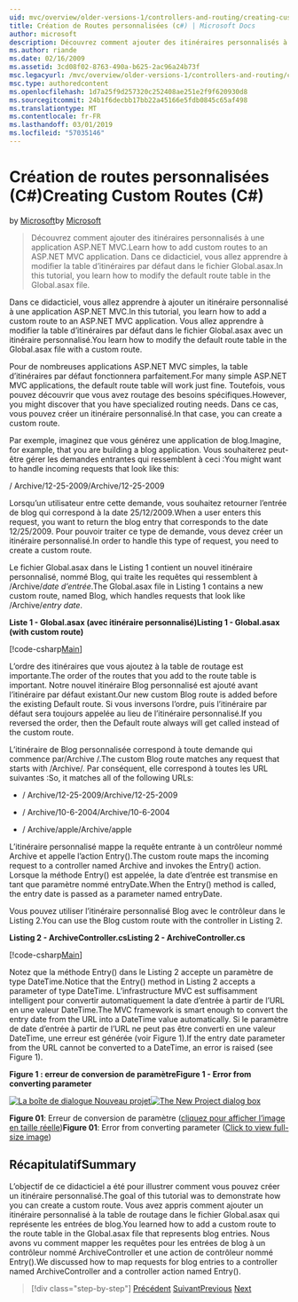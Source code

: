 ```yaml
---
uid: mvc/overview/older-versions-1/controllers-and-routing/creating-custom-routes-cs
title: Création de Routes personnalisées (c#) | Microsoft Docs
author: microsoft
description: Découvrez comment ajouter des itinéraires personnalisés à une application ASP.NET MVC. Dans ce didacticiel, vous allez apprendre à modifier la table d’itinéraires par défaut dans le fichier Global.asax.
ms.author: riande
ms.date: 02/16/2009
ms.assetid: 3cd08f02-8763-490a-b625-2ac96a24b73f
msc.legacyurl: /mvc/overview/older-versions-1/controllers-and-routing/creating-custom-routes-cs
msc.type: authoredcontent
ms.openlocfilehash: 1d7a25f9d257320c252408ae251e2f9f620930d8
ms.sourcegitcommit: 24b1f6decbb17bb22a45166e5fdb0845c65af498
ms.translationtype: MT
ms.contentlocale: fr-FR
ms.lasthandoff: 03/01/2019
ms.locfileid: "57035146"
---
```

<a name="creating-custom-routes-c"></a><span data-ttu-id="02e6c-104">Création de routes personnalisées (C#)</span><span class="sxs-lookup"><span data-stu-id="02e6c-104">Creating Custom Routes (C#)</span></span>
====================
<span data-ttu-id="02e6c-105">by [Microsoft](https://github.com/microsoft)</span><span class="sxs-lookup"><span data-stu-id="02e6c-105">by [Microsoft](https://github.com/microsoft)</span></span>

> <span data-ttu-id="02e6c-106">Découvrez comment ajouter des itinéraires personnalisés à une application ASP.NET MVC.</span><span class="sxs-lookup"><span data-stu-id="02e6c-106">Learn how to add custom routes to an ASP.NET MVC application.</span></span> <span data-ttu-id="02e6c-107">Dans ce didacticiel, vous allez apprendre à modifier la table d’itinéraires par défaut dans le fichier Global.asax.</span><span class="sxs-lookup"><span data-stu-id="02e6c-107">In this tutorial, you learn how to modify the default route table in the Global.asax file.</span></span>


<span data-ttu-id="02e6c-108">Dans ce didacticiel, vous allez apprendre à ajouter un itinéraire personnalisé à une application ASP.NET MVC.</span><span class="sxs-lookup"><span data-stu-id="02e6c-108">In this tutorial, you learn how to add a custom route to an ASP.NET MVC application.</span></span> <span data-ttu-id="02e6c-109">Vous allez apprendre à modifier la table d’itinéraires par défaut dans le fichier Global.asax avec un itinéraire personnalisé.</span><span class="sxs-lookup"><span data-stu-id="02e6c-109">You learn how to modify the default route table in the Global.asax file with a custom route.</span></span>

<span data-ttu-id="02e6c-110">Pour de nombreuses applications ASP.NET MVC simples, la table d’itinéraires par défaut fonctionnera parfaitement.</span><span class="sxs-lookup"><span data-stu-id="02e6c-110">For many simple ASP.NET MVC applications, the default route table will work just fine.</span></span> <span data-ttu-id="02e6c-111">Toutefois, vous pouvez découvrir que vous avez routage des besoins spécifiques.</span><span class="sxs-lookup"><span data-stu-id="02e6c-111">However, you might discover that you have specialized routing needs.</span></span> <span data-ttu-id="02e6c-112">Dans ce cas, vous pouvez créer un itinéraire personnalisé.</span><span class="sxs-lookup"><span data-stu-id="02e6c-112">In that case, you can create a custom route.</span></span>

<span data-ttu-id="02e6c-113">Par exemple, imaginez que vous générez une application de blog.</span><span class="sxs-lookup"><span data-stu-id="02e6c-113">Imagine, for example, that you are building a blog application.</span></span> <span data-ttu-id="02e6c-114">Vous souhaiterez peut-être gérer les demandes entrantes qui ressemblent à ceci :</span><span class="sxs-lookup"><span data-stu-id="02e6c-114">You might want to handle incoming requests that look like this:</span></span>

<span data-ttu-id="02e6c-115">/ Archive/12-25-2009</span><span class="sxs-lookup"><span data-stu-id="02e6c-115">/Archive/12-25-2009</span></span>

<span data-ttu-id="02e6c-116">Lorsqu’un utilisateur entre cette demande, vous souhaitez retourner l’entrée de blog qui correspond à la date 25/12/2009.</span><span class="sxs-lookup"><span data-stu-id="02e6c-116">When a user enters this request, you want to return the blog entry that corresponds to the date 12/25/2009.</span></span> <span data-ttu-id="02e6c-117">Pour pouvoir traiter ce type de demande, vous devez créer un itinéraire personnalisé.</span><span class="sxs-lookup"><span data-stu-id="02e6c-117">In order to handle this type of request, you need to create a custom route.</span></span>

<span data-ttu-id="02e6c-118">Le fichier Global.asax dans le Listing 1 contient un nouvel itinéraire personnalisé, nommé Blog, qui traite les requêtes qui ressemblent à /Archive/*date d’entrée*.</span><span class="sxs-lookup"><span data-stu-id="02e6c-118">The Global.asax file in Listing 1 contains a new custom route, named Blog, which handles requests that look like /Archive/*entry date*.</span></span>

<span data-ttu-id="02e6c-119">**Liste 1 - Global.asax (avec itinéraire personnalisé)**</span><span class="sxs-lookup"><span data-stu-id="02e6c-119">**Listing 1 - Global.asax (with custom route)**</span></span>

[!code-csharp[Main](creating-custom-routes-cs/samples/sample1.cs)]

<span data-ttu-id="02e6c-120">L’ordre des itinéraires que vous ajoutez à la table de routage est importante.</span><span class="sxs-lookup"><span data-stu-id="02e6c-120">The order of the routes that you add to the route table is important.</span></span> <span data-ttu-id="02e6c-121">Notre nouvel itinéraire Blog personnalisé est ajouté avant l’itinéraire par défaut existant.</span><span class="sxs-lookup"><span data-stu-id="02e6c-121">Our new custom Blog route is added before the existing Default route.</span></span> <span data-ttu-id="02e6c-122">Si vous inversons l’ordre, puis l’itinéraire par défaut sera toujours appelée au lieu de l’itinéraire personnalisé.</span><span class="sxs-lookup"><span data-stu-id="02e6c-122">If you reversed the order, then the Default route always will get called instead of the custom route.</span></span>

<span data-ttu-id="02e6c-123">L’itinéraire de Blog personnalisée correspond à toute demande qui commence par/Archive /.</span><span class="sxs-lookup"><span data-stu-id="02e6c-123">The custom Blog route matches any request that starts with /Archive/.</span></span> <span data-ttu-id="02e6c-124">Par conséquent, elle correspond à toutes les URL suivantes :</span><span class="sxs-lookup"><span data-stu-id="02e6c-124">So, it matches all of the following URLs:</span></span>

- <span data-ttu-id="02e6c-125">/ Archive/12-25-2009</span><span class="sxs-lookup"><span data-stu-id="02e6c-125">/Archive/12-25-2009</span></span>

- <span data-ttu-id="02e6c-126">/ Archive/10-6-2004</span><span class="sxs-lookup"><span data-stu-id="02e6c-126">/Archive/10-6-2004</span></span>

- <span data-ttu-id="02e6c-127">/ Archive/apple</span><span class="sxs-lookup"><span data-stu-id="02e6c-127">/Archive/apple</span></span>

<span data-ttu-id="02e6c-128">L’itinéraire personnalisé mappe la requête entrante à un contrôleur nommé Archive et appelle l’action Entry().</span><span class="sxs-lookup"><span data-stu-id="02e6c-128">The custom route maps the incoming request to a controller named Archive and invokes the Entry() action.</span></span> <span data-ttu-id="02e6c-129">Lorsque la méthode Entry() est appelée, la date d’entrée est transmise en tant que paramètre nommé entryDate.</span><span class="sxs-lookup"><span data-stu-id="02e6c-129">When the Entry() method is called, the entry date is passed as a parameter named entryDate.</span></span>

<span data-ttu-id="02e6c-130">Vous pouvez utiliser l’itinéraire personnalisé Blog avec le contrôleur dans le Listing 2.</span><span class="sxs-lookup"><span data-stu-id="02e6c-130">You can use the Blog custom route with the controller in Listing 2.</span></span>

<span data-ttu-id="02e6c-131">**Listing 2 - ArchiveController.cs**</span><span class="sxs-lookup"><span data-stu-id="02e6c-131">**Listing 2 - ArchiveController.cs**</span></span>

[!code-csharp[Main](creating-custom-routes-cs/samples/sample2.cs)]

<span data-ttu-id="02e6c-132">Notez que la méthode Entry() dans le Listing 2 accepte un paramètre de type DateTime.</span><span class="sxs-lookup"><span data-stu-id="02e6c-132">Notice that the Entry() method in Listing 2 accepts a parameter of type DateTime.</span></span> <span data-ttu-id="02e6c-133">L’infrastructure MVC est suffisamment intelligent pour convertir automatiquement la date d’entrée à partir de l’URL en une valeur DateTime.</span><span class="sxs-lookup"><span data-stu-id="02e6c-133">The MVC framework is smart enough to convert the entry date from the URL into a DateTime value automatically.</span></span> <span data-ttu-id="02e6c-134">Si le paramètre de date d’entrée à partir de l’URL ne peut pas être converti en une valeur DateTime, une erreur est générée (voir Figure 1).</span><span class="sxs-lookup"><span data-stu-id="02e6c-134">If the entry date parameter from the URL cannot be converted to a DateTime, an error is raised (see Figure 1).</span></span>

<span data-ttu-id="02e6c-135">**Figure 1 : erreur de conversion de paramètre**</span><span class="sxs-lookup"><span data-stu-id="02e6c-135">**Figure 1 - Error from converting parameter**</span></span>


<span data-ttu-id="02e6c-136">[![La boîte de dialogue Nouveau projet](creating-custom-routes-cs/_static/image1.jpg)](creating-custom-routes-cs/_static/image1.png)</span><span class="sxs-lookup"><span data-stu-id="02e6c-136">[![The New Project dialog box](creating-custom-routes-cs/_static/image1.jpg)](creating-custom-routes-cs/_static/image1.png)</span></span>

<span data-ttu-id="02e6c-137">**Figure 01**: Erreur de conversion de paramètre ([cliquez pour afficher l’image en taille réelle](creating-custom-routes-cs/_static/image2.png))</span><span class="sxs-lookup"><span data-stu-id="02e6c-137">**Figure 01**: Error from converting parameter ([Click to view full-size image](creating-custom-routes-cs/_static/image2.png))</span></span>


## <a name="summary"></a><span data-ttu-id="02e6c-138">Récapitulatif</span><span class="sxs-lookup"><span data-stu-id="02e6c-138">Summary</span></span>

<span data-ttu-id="02e6c-139">L’objectif de ce didacticiel a été pour illustrer comment vous pouvez créer un itinéraire personnalisé.</span><span class="sxs-lookup"><span data-stu-id="02e6c-139">The goal of this tutorial was to demonstrate how you can create a custom route.</span></span> <span data-ttu-id="02e6c-140">Vous avez appris comment ajouter un itinéraire personnalisé à la table de routage dans le fichier Global.asax qui représente les entrées de blog.</span><span class="sxs-lookup"><span data-stu-id="02e6c-140">You learned how to add a custom route to the route table in the Global.asax file that represents blog entries.</span></span> <span data-ttu-id="02e6c-141">Nous avons vu comment mapper les requêtes pour les entrées de blog à un contrôleur nommé ArchiveController et une action de contrôleur nommé Entry().</span><span class="sxs-lookup"><span data-stu-id="02e6c-141">We discussed how to map requests for blog entries to a controller named ArchiveController and a controller action named Entry().</span></span>

> [!div class="step-by-step"]
> <span data-ttu-id="02e6c-142">[Précédent](aspnet-mvc-controllers-overview-cs.md)
> [Suivant](creating-a-route-constraint-cs.md)</span><span class="sxs-lookup"><span data-stu-id="02e6c-142">[Previous](aspnet-mvc-controllers-overview-cs.md)
[Next](creating-a-route-constraint-cs.md)</span></span>
